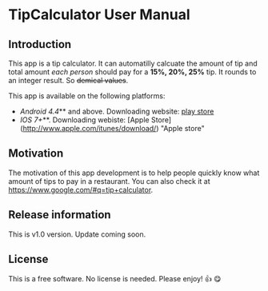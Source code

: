 # TipCalculator User Manual

## Introduction

This app is a tip calculator. It can automatilly calcuate the amount of tip and total amount _each person_ should pay for a **15%, 20%, 25%** tip. 
It rounds to an integer result. So ~~demical values~~. 

This app is available on the following platforms:
 - _Android 4.4_** and above. Downloading website: [play store](http://play.google.com/store)
 - _IOS 7+_**. Downloading webiste: [Apple Store] (http://www.apple.com/itunes/download/) "Apple store"


## Motivation

The motivation of this app development is to help people quickly know what amount of tips to pay in a restaurant. You can also check it at <https://www.google.com/#q=tip+calculator>.

## Release information

This is v1.0 version. Update coming soon.

## License

This is a free software. No license is needed. Please enjoy! :+1: :yum:
